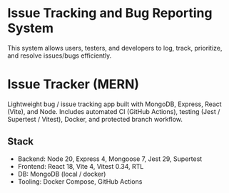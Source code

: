 # Issue Tracking and Bug Reporting System

This system allows users, testers, and developers to log, track, prioritize, and resolve issues/bugs efficiently.

# Issue Tracker (MERN)

Lightweight bug / issue tracking app built with MongoDB, Express, React (Vite), and Node. Includes automated CI (GitHub Actions), testing (Jest / Supertest / Vitest), Docker, and protected branch workflow.

## Stack
- Backend: Node 20, Express 4, Mongoose 7, Jest 29, Supertest
- Frontend: React 18, Vite 4, Vitest 0.34, RTL
- DB: MongoDB (local / docker)
- Tooling: Docker Compose, GitHub Actions
